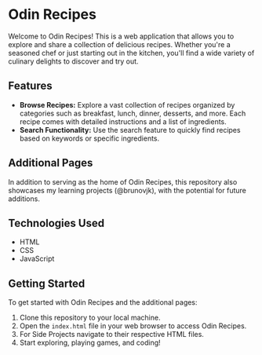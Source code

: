 # Odin Recipes

Welcome to Odin Recipes! This is a web application that allows you to explore and share a collection of delicious recipes. Whether you're a seasoned chef or just starting out in the kitchen, you'll find a wide variety of culinary delights to discover and try out.

## Features

- **Browse Recipes:** Explore a vast collection of recipes organized by categories such as breakfast, lunch, dinner, desserts, and more. Each recipe comes with detailed instructions and a list of ingredients.
- **Search Functionality:** Use the search feature to quickly find recipes based on keywords or specific ingredients.

## Additional Pages

In addition to serving as the home of Odin Recipes, this repository also showcases my learning projects (@brunovjk), with the potential for future additions.

## Technologies Used

- HTML
- CSS
- JavaScript

## Getting Started

To get started with Odin Recipes and the additional pages:

1. Clone this repository to your local machine.
2. Open the `index.html` file in your web browser to access Odin Recipes.
3. For Side Projects navigate to their respective HTML files.
4. Start exploring, playing games, and coding!
